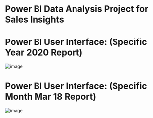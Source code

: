 # Power BI Data Analysis Project for Sales Insights

# Power BI User Interface: (Specific Year 2020 Report)
![image](https://github.com/user-attachments/assets/fc9a4bb2-ee8d-47ef-9cf5-f6c8faed7b9d)

# Power BI User Interface: (Specific Month Mar 18 Report)
![image](https://github.com/user-attachments/assets/6ff74f1d-0e85-4502-a314-91c619af58c6)

